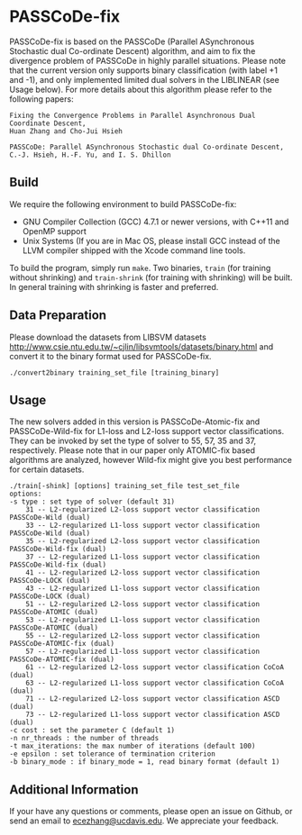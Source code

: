 PASSCoDe-fix
========================
PASSCoDe-fix is based on the PASSCoDe (Parallel ASynchronous Stochastic dual Co-ordinate Descent)
algorithm, and aim to fix the divergence problem of PASSCoDe in highly parallel situations.
Please note that the current version only supports binary classification (with label +1 and -1),
and only implemented limited dual solvers in the LIBLINEAR (see Usage below).
For more details about this algorithm please refer to the following papers:

```
Fixing the Convergence Problems in Parallel Asynchronous Dual Coordinate Descent,
Huan Zhang and Cho-Jui Hsieh

PASSCoDe: Parallel ASynchronous Stochastic dual Co-ordinate Descent, 
C.-J. Hsieh, H.-F. Yu, and I. S. Dhillon
```

Build
---------------

We require the following environment to build PASSCoDe-fix:

- GNU Compiler Collection (GCC) 4.7.1 or newer versions, with C++11 and OpenMP support
- Unix Systems (If you are in Mac OS, please install GCC instead of the LLVM compiler shipped with the Xcode command line tools.

To build the program, simply run `make`. Two binaries, `train` (for training without shrinking)
and `train-shrink` (for training with shrinking) will be built. In general training with shrinking is faster and preferred.

Data Preparation 
----------------

Please download the datasets from LIBSVM datasets
http://www.csie.ntu.edu.tw/~cjlin/libsvmtools/datasets/binary.html
and convert it to the binary format used for PASSCoDe-fix. 

```
./convert2binary training_set_file [training_binary]
```


Usage
----------------

The new solvers added in this version is PASSCoDe-Atomic-fix and PASSCoDe-Wild-fix for L1-loss
and L2-loss support vector classifications.
They can be invoked by set the type of solver to 55, 57, 35 and 37, respectively.
Please note that in our paper only ATOMIC-fix based algorithms are analyzed,
however Wild-fix might give you best performance for certain datasets.

```
./train[-shink] [options] training_set_file test_set_file
options:
-s type : set type of solver (default 31)
	31 -- L2-regularized L2-loss support vector classification PASSCoDe-Wild (dual)
	33 -- L2-regularized L1-loss support vector classification PASSCoDe-Wild (dual)
	35 -- L2-regularized L2-loss support vector classification PASSCoDe-Wild-fix (dual)
	37 -- L2-regularized L1-loss support vector classification PASSCoDe-Wild-fix (dual)
	41 -- L2-regularized L2-loss support vector classification PASSCoDe-LOCK (dual)
	43 -- L2-regularized L1-loss support vector classification PASSCoDe-LOCK (dual)
	51 -- L2-regularized L2-loss support vector classification PASSCoDe-ATOMIC (dual)
	53 -- L2-regularized L1-loss support vector classification PASSCoDe-ATOMIC (dual)
	55 -- L2-regularized L2-loss support vector classification PASSCoDe-ATOMIC-fix (dual)
	57 -- L2-regularized L1-loss support vector classification PASSCoDe-ATOMIC-fix (dual)
	61 -- L2-regularized L2-loss support vector classification CoCoA (dual)
	63 -- L2-regularized L1-loss support vector classification CoCoA (dual)
	71 -- L2-regularized L2-loss support vector classification ASCD (dual)
	73 -- L2-regularized L1-loss support vector classification ASCD (dual)
-c cost : set the parameter C (default 1)
-n nr_threads : the number of threads
-t max_iterations: the max number of iterations (default 100)
-e epsilon : set tolerance of termination criterion
-b binary_mode : if binary_mode = 1, read binary format (default 1)
```


Additional Information
----------------------

If your have any questions or comments, please open an issue on Github,
or send an email to ecezhang@ucdavis.edu. We appreciate your feedback.

